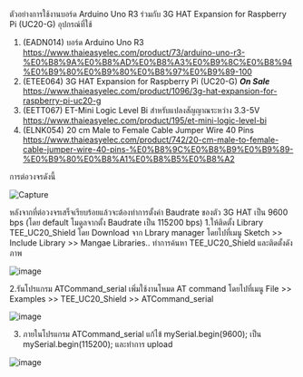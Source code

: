 ตัวอย่างการใช้งานบอร์ด Arduino Uno R3 ร่วมกับ  3G HAT Expansion for Raspberry Pi (UC20-G)
อุปกรณ์ที่ใช้
1. (EADN014) บอร์ด Arduino Uno R3 https://www.thaieasyelec.com/product/73/arduino-uno-r3-%E0%B8%9A%E0%B8%AD%E0%B8%A3%E0%B9%8C%E0%B8%94%E0%B9%80%E0%B9%80%E0%B8%97%E0%B9%89-100
2. (ETEE064) 3G HAT Expansion for Raspberry Pi (UC20-G) ***On Sale*** https://www.thaieasyelec.com/product/1096/3g-hat-expansion-for-raspberry-pi-uc20-g
3. (EETT067) ET-Mini Logic Level Bi สำหรับแปลงสัญญาณระหว่าง 3.3-5V https://www.thaieasyelec.com/product/195/et-mini-logic-level-bi
4. (ELNK054) 20 cm Male to Female Cable Jumper Wire 40 Pins https://www.thaieasyelec.com/product/742/20-cm-male-to-female-cable-jumper-wire-40-pins-%E0%B8%9C%E0%B8%B9%E0%B9%89-%E0%B9%80%E0%B8%A1%E0%B8%B5%E0%B8%A2


การต่อวงจรดังนี้ 

![Capture](https://user-images.githubusercontent.com/8803501/105672079-64cce180-5f16-11eb-97bb-f9cb0b266c2f.JPG)

หลังจากที่ต่อวงจรเสร็จเรียบร้อยแล้วจะต้องทำการตั้งค่า Baudrate ของตัว 3G HAT เป็น 9600 bps (โดย default โมดูลจากตั้ง Baudrate เป็น 115200 bps)
1.ให้ติดตั้ง Library TEE_UC20_Shield โดย Download จาก Lbrary manager โดยไปที่เมนู Sketch >> Include Library >> Mangae Libraries.. ทำการค้นหา TEE_UC20_Shield และติดตั้งดังภาพ

![image](https://user-images.githubusercontent.com/8803501/105673919-4f0ceb80-5f19-11eb-94b1-946f3156957c.png)


2.รันโปรแกรม ATCommand_serial เพิ่มใช้งานโหมด AT command โดยไปที่เมนู File >> Examples >> TEE_UC20_Shield >> ATCommand_serial 

![image](https://user-images.githubusercontent.com/8803501/105674613-5e406900-5f1a-11eb-8d9d-d8cefa0bf52b.png)


3. ภายในโปรแกรม ATCommand_serial แก้ไข้ mySerial.begin(9600); เป็น mySerial.begin(115200); และทำการ upload 

![image](https://user-images.githubusercontent.com/8803501/105675177-43babf80-5f1b-11eb-9504-ac27ec182f5e.png)
